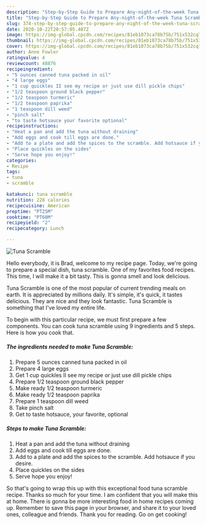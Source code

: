 ```yaml
---
description: "Step-by-Step Guide to Prepare Any-night-of-the-week Tuna Scramble"
title: "Step-by-Step Guide to Prepare Any-night-of-the-week Tuna Scramble"
slug: 374-step-by-step-guide-to-prepare-any-night-of-the-week-tuna-scramble
date: 2020-10-22T20:57:05.487Z
image: https://img-global.cpcdn.com/recipes/81eb1073ca78b75b/751x532cq70/tuna-scramble-recipe-main-photo.jpg
thumbnail: https://img-global.cpcdn.com/recipes/81eb1073ca78b75b/751x532cq70/tuna-scramble-recipe-main-photo.jpg
cover: https://img-global.cpcdn.com/recipes/81eb1073ca78b75b/751x532cq70/tuna-scramble-recipe-main-photo.jpg
author: Anne Fowler
ratingvalue: 4
reviewcount: 48876
recipeingredient:
- "5 ounces canned tuna packed in oil"
- "4 large eggs"
- "1 cup quickles II see my recipe or just use dill pickle chips"
- "1/2 teaspoon ground black pepper"
- "1/2 teaspoon turmeric"
- "1/2 teaspoon paprika"
- "1 teaspoon dill weed"
- "pinch salt"
- "to taste hotsauce your favorite optional"
recipeinstructions:
- "Heat a pan and add the tuna without draining"
- "Add eggs and cook till eggs are done."
- "Add to a plate and add the spices to the scramble. Add hotsauce if you desire."
- "Place quickles on the sides"
- "Serve hope you enjoy!"
categories:
- Recipe
tags:
- tuna
- scramble

katakunci: tuna scramble 
nutrition: 228 calories
recipecuisine: American
preptime: "PT25M"
cooktime: "PT60M"
recipeyield: "2"
recipecategory: Lunch

---
```



![Tuna Scramble](https://img-global.cpcdn.com/recipes/81eb1073ca78b75b/751x532cq70/tuna-scramble-recipe-main-photo.jpg)

Hello everybody, it is Brad, welcome to my recipe page. Today, we're going to prepare a special dish, tuna scramble. One of my favorites food recipes. This time, I will make it a bit tasty. This is gonna smell and look delicious.

Tuna Scramble is one of the most popular of current trending meals on earth. It is appreciated by millions daily. It's simple, it's quick, it tastes delicious. They are nice and they look fantastic. Tuna Scramble is something that I've loved my entire life.




To begin with this particular recipe, we must first prepare a few components. You can cook tuna scramble using 9 ingredients and 5 steps. Here is how you cook that.

<!--inarticleads1-->

##### The ingredients needed to make Tuna Scramble:

1. Prepare 5 ounces canned tuna packed in oil
1. Prepare 4 large eggs
1. Get 1 cup quickles II see my recipe or just use dill pickle chips
1. Prepare 1/2 teaspoon ground black pepper
1. Make ready 1/2 teaspoon turmeric
1. Make ready 1/2 teaspoon paprika
1. Prepare 1 teaspoon dill weed
1. Take pinch salt
1. Get to taste hotsauce, your favorite, optional




<!--inarticleads2-->

##### Steps to make Tuna Scramble:

1. Heat a pan and add the tuna without draining
1. Add eggs and cook till eggs are done.
1. Add to a plate and add the spices to the scramble. Add hotsauce if you desire.
1. Place quickles on the sides
1. Serve hope you enjoy!




So that's going to wrap this up with this exceptional food tuna scramble recipe. Thanks so much for your time. I am confident that you will make this at home. There is gonna be more interesting food in home recipes coming up. Remember to save this page in your browser, and share it to your loved ones, colleague and friends. Thank you for reading. Go on get cooking!
